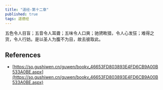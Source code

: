 ```yaml
---
title: "道经-第十二章"
published: true
tags: 道德经
---
```


五色令人目盲；五音令人耳聋；五味令人口爽；驰骋畋猎，令人心发狂；难得之货，令人行妨。是以圣人为腹不为目，故去彼取此。

## References

- [https://so.gushiwen.cn/guwen/bookv_46653FD803893E4FD6CB9A00B533A0BE.aspx](https://so.gushiwen.cn/guwen/bookv_46653FD803893E4FD6CB9A00B533A0BE.aspx)